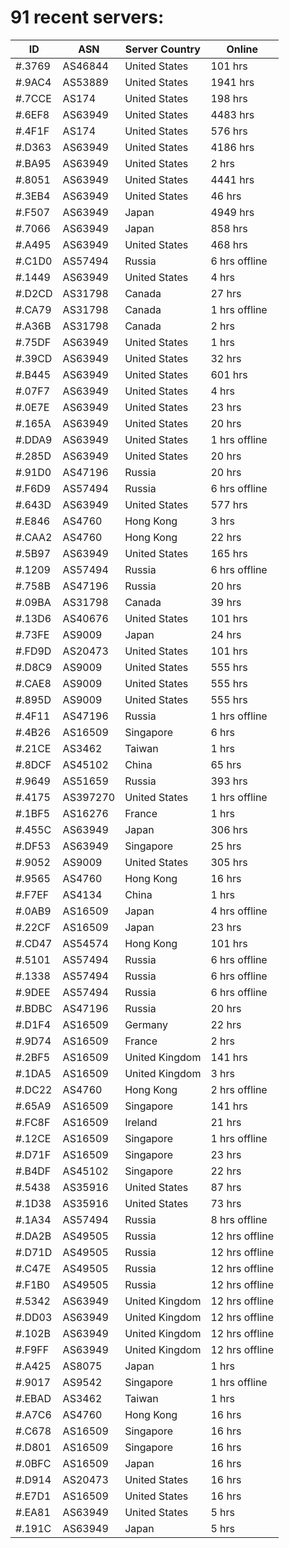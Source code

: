 # 91 recent servers:

| ID | ASN | Server Country | Online |
| ------ | ------ | ------ | ------ |
| #.3769 | AS46844 | United States | 101 hrs |
| #.9AC4 | AS53889 | United States | 1941 hrs |
| #.7CCE | AS174 | United States | 198 hrs |
| #.6EF8 | AS63949 | United States | 4483 hrs |
| #.4F1F | AS174 | United States | 576 hrs |
| #.D363 | AS63949 | United States | 4186 hrs |
| #.BA95 | AS63949 | United States | 2 hrs |
| #.8051 | AS63949 | United States | 4441 hrs |
| #.3EB4 | AS63949 | United States | 46 hrs |
| #.F507 | AS63949 | Japan | 4949 hrs |
| #.7066 | AS63949 | Japan | 858 hrs |
| #.A495 | AS63949 | United States | 468 hrs |
| #.C1D0 | AS57494 | Russia | 6 hrs offline |
| #.1449 | AS63949 | United States | 4 hrs |
| #.D2CD | AS31798 | Canada | 27 hrs |
| #.CA79 | AS31798 | Canada | 1 hrs offline |
| #.A36B | AS31798 | Canada | 2 hrs |
| #.75DF | AS63949 | United States | 1 hrs |
| #.39CD | AS63949 | United States | 32 hrs |
| #.B445 | AS63949 | United States | 601 hrs |
| #.07F7 | AS63949 | United States | 4 hrs |
| #.0E7E | AS63949 | United States | 23 hrs |
| #.165A | AS63949 | United States | 20 hrs |
| #.DDA9 | AS63949 | United States | 1 hrs offline |
| #.285D | AS63949 | United States | 20 hrs |
| #.91D0 | AS47196 | Russia | 20 hrs |
| #.F6D9 | AS57494 | Russia | 6 hrs offline |
| #.643D | AS63949 | United States | 577 hrs |
| #.E846 | AS4760 | Hong Kong | 3 hrs |
| #.CAA2 | AS4760 | Hong Kong | 22 hrs |
| #.5B97 | AS63949 | United States | 165 hrs |
| #.1209 | AS57494 | Russia | 6 hrs offline |
| #.758B | AS47196 | Russia | 20 hrs |
| #.09BA | AS31798 | Canada | 39 hrs |
| #.13D6 | AS40676 | United States | 101 hrs |
| #.73FE | AS9009 | Japan | 24 hrs |
| #.FD9D | AS20473 | United States | 101 hrs |
| #.D8C9 | AS9009 | United States | 555 hrs |
| #.CAE8 | AS9009 | United States | 555 hrs |
| #.895D | AS9009 | United States | 555 hrs |
| #.4F11 | AS47196 | Russia | 1 hrs offline |
| #.4B26 | AS16509 | Singapore | 6 hrs |
| #.21CE | AS3462 | Taiwan | 1 hrs |
| #.8DCF | AS45102 | China | 65 hrs |
| #.9649 | AS51659 | Russia | 393 hrs |
| #.4175 | AS397270 | United States | 1 hrs offline |
| #.1BF5 | AS16276 | France | 1 hrs |
| #.455C | AS63949 | Japan | 306 hrs |
| #.DF53 | AS63949 | Singapore | 25 hrs |
| #.9052 | AS9009 | United States | 305 hrs |
| #.9565 | AS4760 | Hong Kong | 16 hrs |
| #.F7EF | AS4134 | China | 1 hrs |
| #.0AB9 | AS16509 | Japan | 4 hrs offline |
| #.22CF | AS16509 | Japan | 23 hrs |
| #.CD47 | AS54574 | Hong Kong | 101 hrs |
| #.5101 | AS57494 | Russia | 6 hrs offline |
| #.1338 | AS57494 | Russia | 6 hrs offline |
| #.9DEE | AS57494 | Russia | 6 hrs offline |
| #.BDBC | AS47196 | Russia | 20 hrs |
| #.D1F4 | AS16509 | Germany | 22 hrs |
| #.9D74 | AS16509 | France | 2 hrs |
| #.2BF5 | AS16509 | United Kingdom | 141 hrs |
| #.1DA5 | AS16509 | United Kingdom | 3 hrs |
| #.DC22 | AS4760 | Hong Kong | 2 hrs offline |
| #.65A9 | AS16509 | Singapore | 141 hrs |
| #.FC8F | AS16509 | Ireland | 21 hrs |
| #.12CE | AS16509 | Singapore | 1 hrs offline |
| #.D71F | AS16509 | Singapore | 23 hrs |
| #.B4DF | AS45102 | Singapore | 22 hrs |
| #.5438 | AS35916 | United States | 87 hrs |
| #.1D38 | AS35916 | United States | 73 hrs |
| #.1A34 | AS57494 | Russia | 8 hrs offline |
| #.DA2B | AS49505 | Russia | 12 hrs offline |
| #.D71D | AS49505 | Russia | 12 hrs offline |
| #.C47E | AS49505 | Russia | 12 hrs offline |
| #.F1B0 | AS49505 | Russia | 12 hrs offline |
| #.5342 | AS63949 | United Kingdom | 12 hrs offline |
| #.DD03 | AS63949 | United Kingdom | 12 hrs offline |
| #.102B | AS63949 | United Kingdom | 12 hrs offline |
| #.F9FF | AS63949 | United Kingdom | 12 hrs offline |
| #.A425 | AS8075 | Japan | 1 hrs |
| #.9017 | AS9542 | Singapore | 1 hrs offline |
| #.EBAD | AS3462 | Taiwan | 1 hrs |
| #.A7C6 | AS4760 | Hong Kong | 16 hrs |
| #.C678 | AS16509 | Singapore | 16 hrs |
| #.D801 | AS16509 | Singapore | 16 hrs |
| #.0BFC | AS16509 | Japan | 16 hrs |
| #.D914 | AS20473 | United States | 16 hrs |
| #.E7D1 | AS16509 | United States | 16 hrs |
| #.EA81 | AS63949 | United States | 5 hrs |
| #.191C | AS63949 | Japan | 5 hrs |

